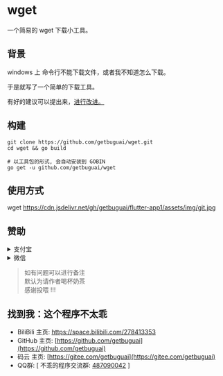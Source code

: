 # wget
一个简易的 wget 下载小工具。

## 背景

windows 上 命令行不能下载文件，或者我不知道怎么下载。

于是就写了一个简单的下载工具。

有好的建议可以提出来，[进行改进。](https://github.com/getbuguai/wget/issues)

## 构建

```
git clone https://github.com/getbuguai/wget.git
cd wget && go build 

# 以工具包的形式, 会自动安装到 GOBIN
go get -u github.com/getbuguai/wget

```
## 使用方式

wget https://cdn.jsdelivr.net/gh/getbuguai/flutter-app1/assets/img/git.jpg

## 赞助

<details>
  <summary>支付宝</summary>
   <img src="https://cdn.jsdelivr.net/gh/getbuguai/getbuguai/zhifubao.jpg"
     alt="支付宝收款">
     加载失败访问: https://cdn.jsdelivr.net/gh/getbuguai/getbuguai/zhifubao.jpg
</details>

<details>
    <summary>微信</summary>
     <img class="fit-picture"
     src="https://cdn.jsdelivr.net/gh/getbuguai/getbuguai/weixin.png"
     alt="微信收款">
     加载失败访问: https://cdn.jsdelivr.net/gh/getbuguai/getbuguai/weixin.png
</details>

> 如有问题可以进行备注  
> 默认为请作者喝杯奶茶  
> 感谢投喂 !!! 

## 找到我：这个程序不太乖 

- BiliBili 主页: [https://space.bilibili.com/278413353 ](https://space.bilibili.com/278413353)
- GitHub 主页: [https://github.com/getbuguai](https://github.com/getbuguai) 
- 码云 主页: [https://gitee.com/getbuguai](https://gitee.com/getbuguai) 
- QQ群: [ 不乖的程序交流群: [487090042](https://qm.qq.com/cgi-bin/qm/qr?k=4E_QbhCpe0O2QVPU_UFi-AFMLOmxpXrw&jump_from=webapi) ]